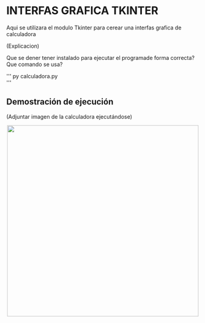 # INTERFAS GRAFICA TKINTER

Aqui se utilizara el modulo Tkinter para cerear una interfas grafica de calculadora 

(Explicacion)

Que se dener tener instalado para ejecutar el programade forma correcta? Que comando se usa?

'''
py calculadora.py  
'''

## Demostración de ejecución

(Adjuntar imagen de la calculadora ejecutándose)

<p align="center">
  <img width="500" src=“./imagenes/ft550.png">
</p>
